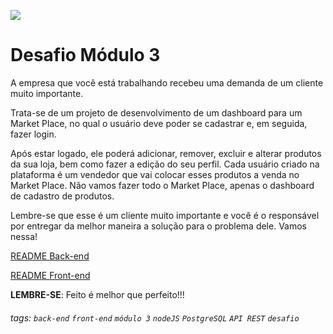 ![](https://i.imgur.com/xG74tOh.png)

# Desafio Módulo 3

A empresa que você está trabalhando recebeu uma demanda de um cliente muito importante.

Trata-se de um projeto de desenvolvimento de um dashboard para um Market Place, no qual o usuário deve poder se cadastrar e, em seguida, fazer login.

Após estar logado, ele poderá adicionar, remover, excluir e alterar produtos da sua loja, bem como fazer a edição do seu perfil. Cada usuário criado na plataforma é um vendedor que vai colocar esses produtos a venda no Market Place. Não vamos fazer todo o Market Place, apenas o dashboard de cadastro de produtos.

Lembre-se que esse é um cliente muito importante e você é o responsável por entregar da melhor maneira a solução para o problema dele. Vamos nessa!

[README Back-end](https://github.com/cubos-academy/desafio-noturno-modulo-03/tree/master/back-end)

[README Front-end](https://github.com/cubos-academy/desafio-noturno-modulo-03/tree/master/front-end)

**LEMBRE-SE**: Feito é melhor que perfeito!!!

###### tags: `back-end` `front-end` `módulo 3` `nodeJS` `PostgreSQL` `API REST` `desafio`
